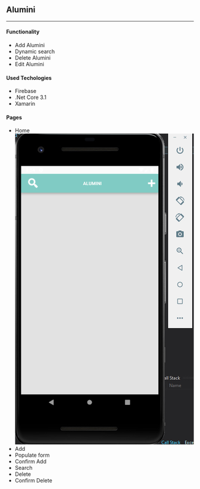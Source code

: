 <link href="https://cdn.jsdelivr.net/npm/bootstrap@5.0.0-beta1/dist/css/bootstrap.min.css" rel="stylesheet" integrity="sha384-giJF6kkoqNQ00vy+HMDP7azOuL0xtbfIcaT9wjKHr8RbDVddVHyTfAAsrekwKmP1" crossorigin="anonymous">

<div class="container">
    <div class="row">
        <h2>Alumini</h2>
        <hr />
        <div class="col-md-6 col-12">
            <h4>Functionality</h4>
            <ul class="list-group">
                <li class="list-group-item disabled" aria-disabled="true">Add Alumini</li>
                <li class="list-group-item">Dynamic search</li>
                <li class="list-group-item">Delete Alumini</li>
                <li class="list-group-item">Edit Alumini</li>
            </ul>
        </div>
        <div class="col-md-6 col-12">
            <h4>Used Techologies</h4>
            <ul class="list-group">
                <li class="list-group-item disabled" aria-disabled="true">Firebase</li>
                <li class="list-group-item">.Net Core 3.1</li>
                <li class="list-group-item">Xamarin</li>
            </ul>
        </div>
        <div class="col-md-6 col-12">
            <h4>Pages</h4>
            <ul class="list-group">
                <li class="list-group-item disabled" aria-disabled="true">Home<img src="https://github.com/vladimirpetukhov/XamarinAndroid/blob/master/XamarinAndroid/screenshots/home.jpg" /></li>
                <li class="list-group-item">Add<img href="~/screenshots/open_add_alumini.jpg" /></li>
                <li class="list-group-item">Populate form</li>
                <li class="list-group-item">Confirm Add</li>
                <li class="list-group-item">Search</li>
                <li class="list-group-item">Delete</li>
                <li class="list-group-item">Confirm Delete</li>
            </ul>
        </div>
    </div>
</div>
